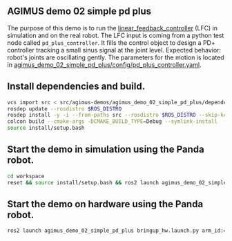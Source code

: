AGIMUS demo 02 simple pd plus
--------------------------------

The purpose of this demo is to run the [linear_feedback_controller](https://github.com/loco-3d/linear-feedback-controller) (LFC) in simulation and on the real robot.
The LFC input is coming from a python test node called `pd_plus_controller`. It fills the control object to design a PD+ controller tracking a small sinus signal at the joint level.
Expected behavior: robot's joints are oscillating gently.
The parameters for the motion is located in [agimus_demo_02_simple_pd_plus/config/pd_plus_controller.yaml](config/pd_plus_controller.yaml).

## Install dependencies and build.

```bash
vcs import src < src/agimus-demos/agimus_demo_02_simple_pd_plus/dependencies.repos
rosdep update --rosdistro $ROS_DISTRO
rosdep install -y -i --from-paths src --rosdistro $ROS_DISTRO --skip-keys libfranka
colcon build --cmake-args -DCMAKE_BUILD_TYPE=Debug --symlink-install
source install/setup.bash
```

## Start the demo in simulation using the Panda robot.
```bash
cd workspace
reset && source install/setup.bash && ros2 launch agimus_demo_02_simple_pd_plus bringup.launch.py
```

## Start the demo on hardware using the Panda robot.
```bash
ros2 launch agimus_demo_02_simple_pd_plus bringup_hw.launch.py arm_id:=fer robot_ip:=<fci-ip>
```
